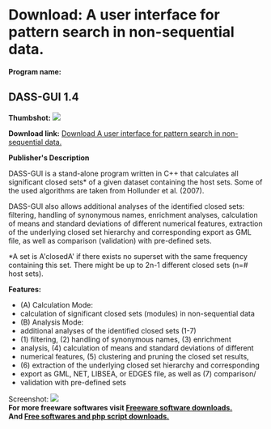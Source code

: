 # Download: A user interface for pattern search in non-sequential data.

**Program name:**

## DASS-GUI 1.4

  
**Thumbshot:** ![](http://www.freewarefiles.com/screenshot/dassgui_md.jpg)   
  
**Download link:** [Download A user interface for pattern search in non-sequential data.](http://freesoftwares.boysofts.com/DASS-GUI_program_55007.html)  
  


**Publisher's Description**  
  


DASS-GUI is a stand-alone program written in C++ that calculates all significant closed sets* of a given dataset containing the host sets. Some of the used algorithms are taken from Hollunder et al. (2007). 

DASS-GUI also allows additional analyses of the identified closed sets: filtering, handling of synonymous names, enrichment analyses, calculation of means and standard deviations of different numerical features, extraction of the underlying closed set hierarchy and corresponding export as GML file, as well as comparison (validation) with pre-defined sets.

*A set is A'closedA' if there exists no superset with the same frequency containing this set. There might be up to 2n-1 different closed sets (n=# host sets).

**Features:**

  * (A) Calculation Mode: 
  * calculation of significant closed sets (modules) in non-sequential data 
  * (B) Analysis Mode: 
  * additional analyses of the identified closed sets (1-7) 
  * (1) filtering, (2) handling of synonymous names, (3) enrichment 
  * analysis, (4) calculation of means and standard deviations of different 
  * numerical features, (5) clustering and pruning the closed set results, 
  * (6) extraction of the underlying closed set hierarchy and corresponding 
  * export as GML, NET, LIBSEA, or EDGES file, as well as (7) comparison/ 
  * validation with pre-defined sets 

  
  
Screenshot: ![](http://www.freewarefiles.com/screenshot/dassgui.jpg)   
**For more freeware softwares visit [Freeware software downloads.](http://freesoftwares.boysofts.com/)**   
**And [Free softwares and php script downloads.](http://www.boysofts.com/)**

